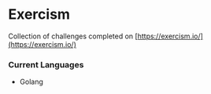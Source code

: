 # Exercism

Collection of challenges completed on [https://exercism.io/](https://exercism.io/)

### Current Languages

* Golang